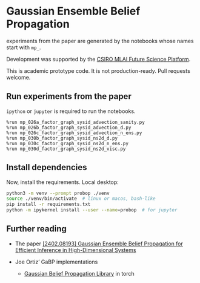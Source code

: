 # Gaussian Ensemble Belief Propagation

experiments from the paper are generated by the notebooks whose names start with `mp_`.

Development was supported by the [CSIRO MLAI Future Science Platform](https://github.com/csiro-mlai/).

This is academic prototype code. It is not production-ready.
Pull requests welcome.

## Run experiments from the paper

`ipython` or `jupyter` is required to run the notebooks.

```ipython
%run mp_026a_factor_graph_sysid_advection_sanity.py
%run mp_026b_factor_graph_sysid_advection_d.py
%run mp_026c_factor_graph_sysid_advection_n_ens.py
%run mp_030b_factor_graph_sysid_ns2d_d.py
%run mp_030c_factor_graph_sysid_ns2d_n_ens.py
%run mp_030d_factor_graph_sysid_ns2d_visc.py
```

## Install dependencies


Now, install the requirements.
Local desktop:

```bash
python3 -m venv --prompt probop ./venv
source ./venv/bin/activate  # linux or macos, bash-like
pip install -r requirements.txt
python -m ipykernel install --user --name=probop  # for jupyter
```

## Further reading

* The paper [[2402.08193] Gaussian Ensemble Belief Propagation for Efficient Inference in High-Dimensional Systems](https://arxiv.org/abs/2402.08193)
* Joe Ortiz’ GaBP implementations

  * [Gaussian Belief Propagation Library](https://colab.research.google.com/drive/1-nrE95X4UC9FBLR0-cTnsIP_XhA_PZKW?usp=sharing) in torch
